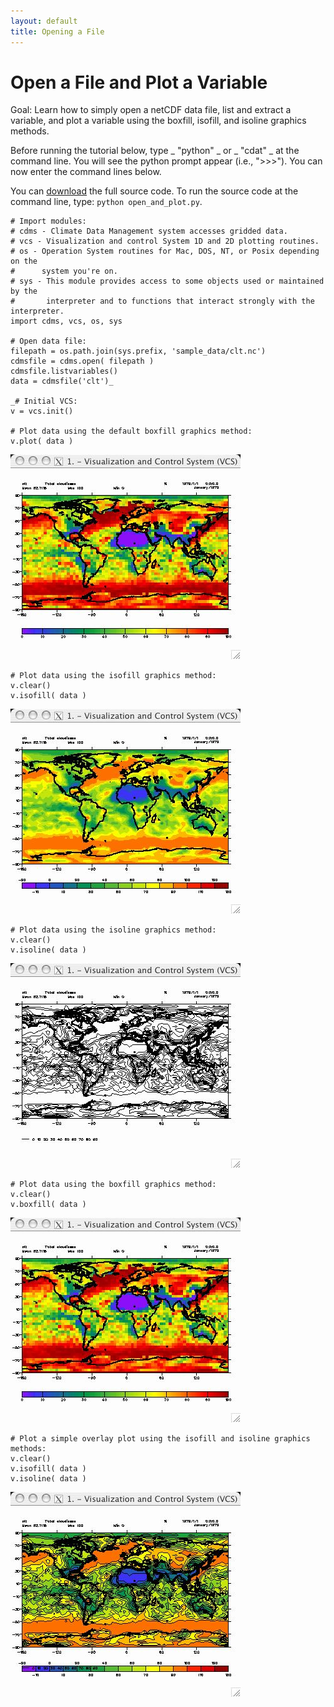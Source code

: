 ```yaml
---
layout: default
title: Opening a File 
---
```


#  Open a File and Plot a Variable
Goal:  Learn how to simply open a netCDF data file, list and extract a variable, and plot a variable using the boxfill, isofill, and isoline graphics methods.   
  
Before running the tutorial below, type _ "python" _ or _ "cdat" _ at the
command line. You will see the python prompt appear (i.e., ">>>"). You can
now enter the command lines below.  
  
You can [download](media/images/python/open_and_plot.py) the full source code. To run the source
code at the command line, type: `python open_and_plot.py`.
    
    # Import modules:  
    # cdms - Climate Data Management system accesses gridded data.  
    # vcs - Visualization and control System 1D and 2D plotting routines.  
    # os - Operation System routines for Mac, DOS, NT, or Posix depending on the   
    #      system you're on.  
    # sys - This module provides access to some objects used or maintained by the  
    #       interpreter and to functions that interact strongly with the interpreter.  
    import cdms, vcs, os, sys  
      
    # Open data file:  
    filepath = os.path.join(sys.prefix, 'sample_data/clt.nc')  
    cdmsfile = cdms.open( filepath )  
    cdmsfile.listvariables()  
    data = cdmsfile('clt')_  
      
    _# Initial VCS:  
    v = vcs.init()  
      
    # Plot data using the default boxfill graphics method:  
    v.plot( data )  

![Simple_plot_1](media/images/simple_plot_1)

    
    # Plot data using the isofill graphics method:  
    v.clear()  
    v.isofill( data )

![Simple_plot_2](media/images/simple_plot_2)

    
    # Plot data using the isoline graphics method:  
    v.clear()  
    v.isoline( data )

![Simple_plot_3](media/images/simple_plot_3)

    
    # Plot data using the boxfill graphics method:  
    v.clear()  
    v.boxfill( data )

![Simple_plot_1](media/images/simple_plot_1)

    
    # Plot a simple overlay plot using the isofill and isoline graphics methods:  
    v.clear()  
    v.isofill( data )  
    v.isoline( data )

![Simple_plot_4](media/images/simple_plot_4)
